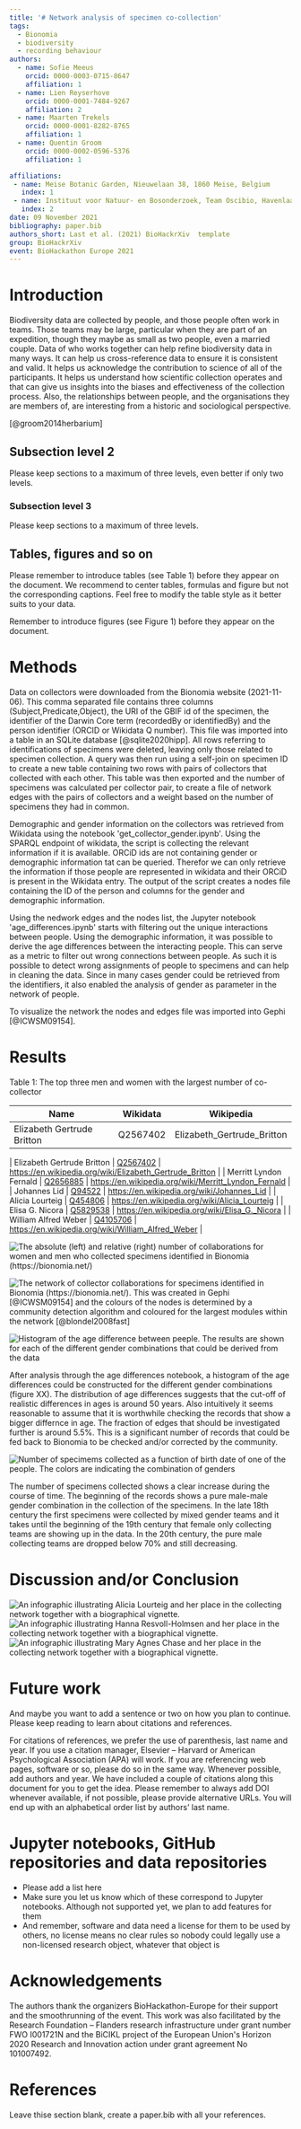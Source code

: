 ```yaml
---
title: '# Network analysis of specimen co-collection'
tags:
  - Bionomia
  - biodiversity
  - recording behaviour
authors:
  - name: Sofie Meeus
    orcid: 0000-0003-0715-8647
    affiliation: 1
  - name: Lien Reyserhove
    orcid: 0000-0001-7484-9267
    affiliation: 2
  - name: Maarten Trekels
    orcid: 0000-0001-8282-8765
    affiliation: 1
  - name: Quentin Groom
    orcid: 0000-0002-0596-5376
    affiliation: 1

affiliations:
 - name: Meise Botanic Garden, Nieuwelaan 38, 1860 Meise, Belgium
   index: 1
 - name: Instituut voor Natuur- en Bosonderzoek, Team Oscibio, Havenlaan 88, 1000 Brussel
   index: 2
date: 09 November 2021
bibliography: paper.bib
authors_short: Last et al. (2021) BioHackrXiv  template
group: BioHackrXiv
event: BioHackathon Europe 2021
---
```


# Introduction
Biodiversity data are collected by people, and those people often work in teams. Those teams may be large, particular when they are part of an expedition, though they maybe as small as two people, even a married couple. Data of who works together can help refine biodiversity data in many ways. It can help us cross-reference data to ensure it is consistent and valid. It helps us acknowledge the contribution to science of all of the participants. It helps us understand how scientific collection operates and that can give us insights into the biases and effectiveness of the collection process. Also, the relationships between people, and the organisations they are members of, are interesting from a historic and sociological perspective.

[@groom2014herbarium]

## Subsection level 2

Please keep sections to a maximum of three levels, even better if only two levels.

### Subsection level 3

Please keep sections to a maximum of three levels.

## Tables, figures and so on

Please remember to introduce tables (see Table 1) before they appear on the document. We recommend to center tables, formulas and figure but not the corresponding captions. Feel free to modify the table style as it better suits to your data.



Remember to introduce figures (see Figure 1) before they appear on the document. 


# Methods

Data on collectors were downloaded from the Bionomia website (2021-11-06). This comma separated file contains three columns (Subject,Predicate,Object), the URI of the GBIF id of the specimen, the identifier of the Darwin Core term (recordedBy or identifiedBy) and the person identifier (ORCID or Wikidata Q number). This file was imported into a table in an SQLite database [@sqlite2020hipp]. All rows referring to identifications of specimens were deleted, leaving only those related to specimen collection. A query was then run using a self-join on specimen ID to create a new table containing two rows with pairs of collectors that collected with each other. This table was then exported and the number of specimens was calculated per collector pair, to create a file of network edges with the pairs of collectors and a weight based on the number of specimens they had in common.

Demographic and gender information on the collectors was retrieved from Wikidata using the notebook 'get_collector_gender.ipynb'. Using the SPARQL endpoint of wikidata, the script is collecting the relevant information if it is available. ORCiD ids are not containing gender or demographic information tat can be queried. Therefor we can only retrieve the information if those people are represented in wikidata and their ORCiD is present in the Wikidata entry. The output of the script creates a nodes file containing the ID of the person and columns for the gender and demographic information.

Using the nedwork edges and the nodes list, the Jupyter notebook 'age_differences.ipynb' starts with filtering out the unique interactions between people. Using the demographic information, it was possible to derive the age differences between the interacting people. This can serve as a metric to filter out wrong connections between people. As such it is possible to detect wrong assignments of people to specimens and can help in cleaning the data. Since in many cases gender could be retrieved from the identifiers, it also enabled the analysis of gender as parameter in the network of people.

To visualize the network the nodes and edges file was imported into Gephi [@ICWSM09154].

# Results
Table 1: The top three men and women with the largest number of co-collector


|Name|Wikidata|Wikipedia|
|---|---|---|
|Elizabeth Gertrude Britton|Q2567402|Elizabeth_Gertrude_Britton|

| Elizabeth Gertrude Britton | [Q2567402](https://www.wikidata.org/wiki/Q2567402) | https://en.wikipedia.org/wiki/Elizabeth_Gertrude_Britton |
| Merritt Lyndon Fernald | [Q2656885](https://www.wikidata.org/wiki/Q2656885) | https://en.wikipedia.org/wiki/Merritt_Lyndon_Fernald |
| Johannes Lid | [Q94522](https://www.wikidata.org/wiki/Q94522) | https://en.wikipedia.org/wiki/Johannes_Lid |
| Alicia Lourteig | [Q454806](https://www.wikidata.org/wiki/Q454806) | https://en.wikipedia.org/wiki/Alicia_Lourteig |
| Elisa G. Nicora | [Q5829538](https://www.wikidata.org/wiki/Q5829538) | https://en.wikipedia.org/wiki/Elisa_G._Nicora |
| William Alfred Weber | [Q4105706](https://www.wikidata.org/wiki/Q4105706) | https://en.wikipedia.org/wiki/William_Alfred_Weber |

![The absolute (left) and relative (right) number of collaborations for women and men who collected specimens identified in Bionomia (https://bionomia.net/)](./figures/abs_rel_links.png)

![The network of collector collaborations for specimens identified in Bionomia (https://bionomia.net/). This was created in Gephi [@ICWSM09154] and the colours of the nodes is determined by a community detection algorithm and coloured for the largest modules within the network [@blondel2008fast]](./figures/CollectorsNetwork_Degree-final.png)

![Histogram of the age difference between peeple. The results are shown for each of the different gender combinations that could be derived from the data](./figures/histogram_agediff.png)

After analysis through the age differences notebook, a histogram of the age differences could be constructed for the different gender combinations (figure XX). The distribution of age differences suggests that the cut-off of realistic differences in ages is around 50 years. Also intuitively it seems reasonable to assume that it is worthwhile checking the records that show a bigger differnce in age. The fraction of edges that should be investigated further is around 5.5%. This is a significant number of records that could be fed back to Bionomia to be checked and/or corrected by the community.

![Number of specimems collected as a function of birth date of one of the people. The colors are indicating the combination of genders](./figures/period_gender_specimens.png)

The number of specimens collected shows a clear increase during the course of time. The beginning of the records shows a pure male-male gender combination in the collection of the specimens. In the late 18th century the first specimens were collected by mixed gender teams and it takes until the beginning of the 19th century that female only collecting teams are showing up in the data. In the 20th century, the pure male collecting teams are dropped below 70% and still decreasing.

# Discussion and/or Conclusion

![An infographic illustrating Alicia Lourteig and her place in the collecting network together with a biographical vignette.](./figures/Alicia_Lourteig.png)
![An infographic illustrating Hanna Resvoll-Holmsen and her place in the collecting network together with a biographical vignette.](./figures/Hanna_Resvoll_Holmsen.png)
![An infographic illustrating Mary Agnes Chase and her place in the collecting network together with a biographical vignette.](./figures/Mary_Agnes_Chase.png)

# Future work

And maybe you want to add a sentence or two on how you plan to continue. Please keep reading to learn about citations and references.

For citations of references, we prefer the use of parenthesis, last name and year. If you use a citation manager, Elsevier – Harvard or American Psychological Association (APA) will work. If you are referencing web pages, software or so, please do so in the same way. Whenever possible, add authors and year. We have included a couple of citations along this document for you to get the idea. Please remember to always add DOI whenever available, if not possible, please provide alternative URLs. You will end up with an alphabetical order list by authors’ last name.

# Jupyter notebooks, GitHub repositories and data repositories

* Please add a list here
* Make sure you let us know which of these correspond to Jupyter notebooks. Although not supported yet, we plan to add features for them
* And remember, software and data need a license for them to be used by others, no license means no clear rules so nobody could legally use a non-licensed research object, whatever that object is

# Acknowledgements
The authors thank the organizers BioHackathon-Europe for their support and the smoothrunning of the event. This work was also facilitated by the Research Foundation – Flanders research infrastructure under grant number FWO I001721N and the BiCIKL project of the European Union's Horizon 2020 Research and Innovation action under grant agreement No 101007492.



# References

Leave thise section blank, create a paper.bib with all your references.
